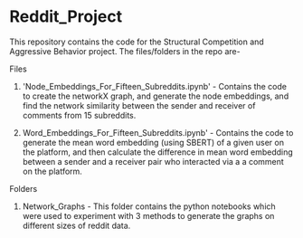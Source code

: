 # Reddit_Project

This repository contains the code for the Structural Competition and Aggressive Behavior project. The files/folders in the repo are-

Files

1. 'Node_Embeddings_For_Fifteen_Subreddits.ipynb' - Contains the code to create the networkX graph, and generate the node embeddings, and find the network similarity between the sender and receiver of comments from 15 subreddits.

2. Word_Embeddings_For_Fifteen_Subreddits.ipynb' - Contains the code to generate the mean word embedding (using SBERT) of a given user on the platform, and then calculate the difference in mean word embedding between a sender and a receiver pair who interacted via a a comment on the platform.



Folders

1. Network_Graphs - This folder contains the python notebooks which were used to experiment with 3 methods to generate the graphs on different sizes of reddit data.
